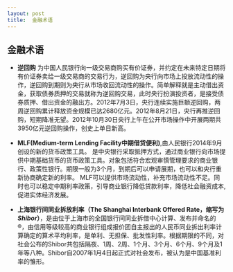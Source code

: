 ```yaml
---
layout: post
title:  金融术语
---
```

## 金融术语
- **逆回购** 为中国人民银行向一级交易商购买有价证券，并约定在未来特定日期将有价证券卖给一级交易商的交易行为，逆回购为央行向市场上投放流动性的操作，逆回购到期则为央行从市场收回流动性的操作。简单解释就是主动借出资金，获取债券质押的交易就称为逆回购交易，此时央行扮演投资者，是接受债券质押、借出资金的融出方。2012年7月3日，央行连续实施巨额逆回购，两周逆回购累计释放资金规模已达2680亿元。2012年8月21日，央行再推逆回购，短期降准无望。2012年10月30日央行上午在公开市场操作中开展两期共3950亿元逆回购操作，创史上单日新高。 

- **MLF(Medium-term Lending Facility中期借贷便利)**,由人民银行2014年9月创设的新的货币政策工具。 是中央银行采取抵押方式，通过商业银行向市场提供中期基础货币的货币政策工具。对象包括符合宏观审慎管理要求的商业银行、政策性银行。期限一般为3个月，到期后可以申请展期，也可以和央行重新协商确定新的利率。 MLF可以提供市场流动性，补充市场流动性不足。同时也可以稳定中期利率政策，引导商业银行降低贷款利率，降低社会融资成本,促进实体经济发展。

- **上海银行间同业拆放利率（The Shanghai Interbank Offered Rate，缩写为*Shibor*）**，是由位于上海市的全国银行间同业拆借中心计算、发布并命名的®，由信用等级较高的商业银行组成报价团自主报出的人民币同业拆出利率计算确定的算术平均利率，是单利、无担保、批发性利率。根据期限的不同，对社会公布的Shibor共包括隔夜、1周、2周、1个月、3个月、6个月、9个月及1年等八种。Shibor自2007年1月4日起正式对社会发布，被认为是中国基准利率的雏形。

